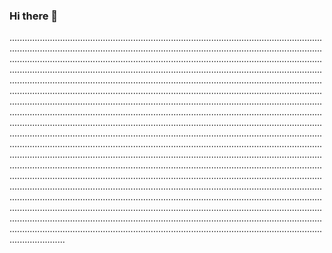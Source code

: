 ### Hi there 👋

..........................................................................................................................................................................................................................................................................................................................................................................................................................................................................................................................................................................................................................................................................................................................................................................................................................................................................................................................................................................................................................................................................................................................................................................................................................................................................................................................................................................................................................................................................................................................................................................................................................................................................................................................................................................................................................................................................................................................................................................................................................................................................................................................................................................................................................................................................................................................................................................................................................................................................
